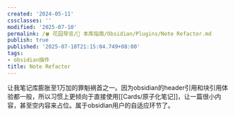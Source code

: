 ```yaml
---
created: '2024-05-11'
cssclasses: ''
modified: '2025-07-10'
permalink: /🍀 花园导览/🧰 本库指南/Obsidian/Plugins/Note Refactor.md
publish: true
published: '2025-07-10T21:15:04.749+08:00'
tags:
- obsidian插件
title: Note Refactor
---
```

让我笔记库膨胀至1万加的罪魁祸首之一。因为obsidian的header引用和块引用体验都一般，所以习惯上更倾向于直接使用[[Cards/原子化笔记]]，让一篇很小内容，甚至空内容来占位。属于obsidian用户的自适应环节了。
